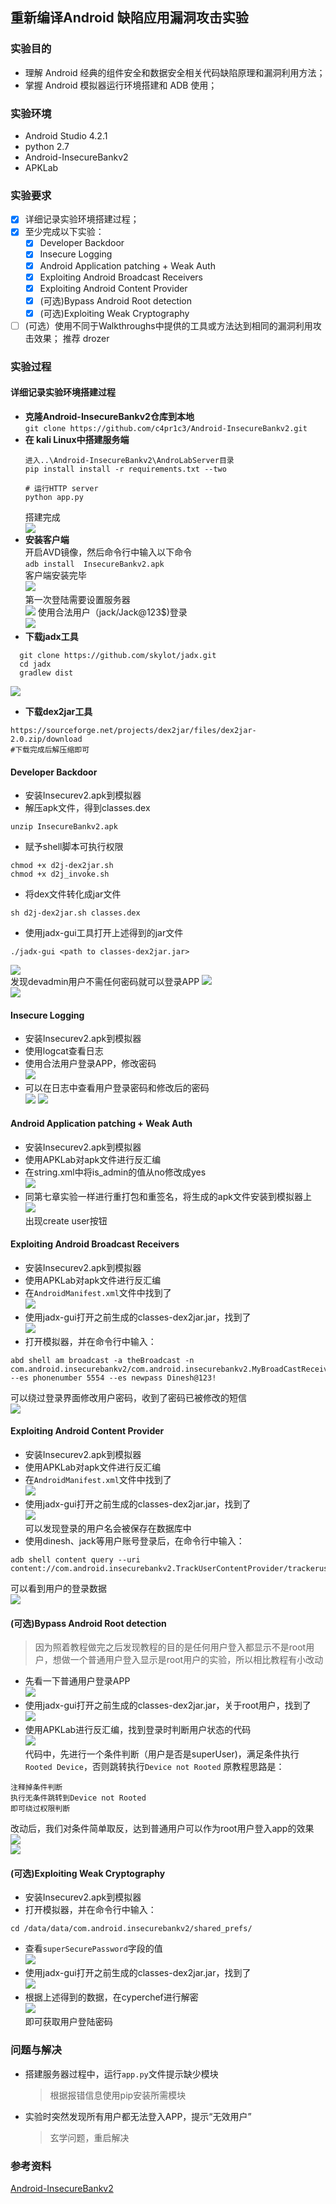 ## 重新编译Android 缺陷应用漏洞攻击实验  
### 实验目的  
* 理解 Android 经典的组件安全和数据安全相关代码缺陷原理和漏洞利用方法；
* 掌握 Android 模拟器运行环境搭建和 ADB 使用；  
### 实验环境  
* Android Studio 4.2.1  
* python 2.7  
* Android-InsecureBankv2  
* APKLab    
### 实验要求  
- [x] 详细记录实验环境搭建过程；
- [x] 至少完成以下实验：
    - [x] Developer Backdoor
    - [x] Insecure Logging
    - [x] Android Application patching + Weak Auth
    - [x] Exploiting Android Broadcast Receivers
    - [x] Exploiting Android Content Provider  
    - [x] (可选)Bypass Android Root detection 
    - [x] (可选)Exploiting Weak Cryptography  
- [ ] (可选）使用不同于Walkthroughs中提供的工具或方法达到相同的漏洞利用攻击效果；
推荐 drozer  
### 实验过程  
#### 详细记录实验环境搭建过程  
* **克隆Android-InsecureBankv2仓库到本地**  
    ```git clone https://github.com/c4pr1c3/Android-InsecureBankv2.git```  
* **在 kali Linux中搭建服务端**  
    ```
    进入..\Android-InsecureBankv2\AndroLabServer目录  
    pip install install -r requirements.txt --two
      
    # 运行HTTP server
    python app.py  
    ```  
    搭建完成  
    ![](img08/开启服务器.PNG)  
* **安装客户端**  
    开启AVD镜像，然后命令行中输入以下命令  
    ```adb install  InsecureBankv2.apk```    
    客户端安装完毕  
    ![](img08/开启客户端.PNG)  
    第一次登陆需要设置服务器  
    ![](img08/设置服务器IP.PNG)
    使用合法用户（jack/Jack@123$)登录  
    ![](img08/成功登录.PNG)  
* **下载jadx工具**  
```  
  git clone https://github.com/skylot/jadx.git
  cd jadx
  gradlew dist  
```  
![](img08/成功构建gui.PNG)  
* **下载dex2jar工具**  
```  
https://sourceforge.net/projects/dex2jar/files/dex2jar-2.0.zip/download  
#下载完成后解压缩即可  
```  
#### Developer Backdoor  
* 安装Insecurev2.apk到模拟器    
* 解压apk文件，得到classes.dex  
```  
unzip InsecureBankv2.apk  
```  
* 赋予shell脚本可执行权限  
```  
chmod +x d2j-dex2jar.sh
chmod +x d2j_invoke.sh  
```  
* 将dex文件转化成jar文件  
```  
sh d2j-dex2jar.sh classes.dex  
```  
* 使用jadx-gui工具打开上述得到的jar文件  
```   
./jadx-gui <path to classes-dex2jar.jar>
```  
![](img08/devadmin1.PNG)   
发现devadmin用户不需任何密码就可以登录APP
![](img08/devadmin2.PNG)  
![](img08/devadmin3.PNG)    
#### Insecure Logging  
* 安装Insecurev2.apk到模拟器  
* 使用logcat查看日志  
* 使用合法用户登录APP，修改密码  
![](img08/变换密码短信.PNG)  
* 可以在日志中查看用户登录密码和修改后的密码  
![](img08/查看登录日志.PNG)
![](img08/查看修改密码日志.PNG)
#### Android Application patching + Weak Auth  
* 安装Insecurev2.apk到模拟器  
* 使用APKLab对apk文件进行反汇编  
* 在string.xml中将is_admin的值从no修改成yes  
![](img08/is_admin.PNG)  
* 同第七章实验一样进行重打包和重签名，将生成的apk文件安装到模拟器上  
![](img08/create-user.PNG)  
出现create user按钮   
#### Exploiting Android Broadcast Receivers  
* 安装Insecurev2.apk到模拟器  
* 使用APKLab对apk文件进行反汇编  
* 在```AndroidManifest.xml```文件中找到了  
![](img08/broadcast1.PNG)   
* 使用jadx-gui打开之前生成的classes-dex2jar.jar，找到了   
![](img08/broadcast.PNG)  
* 打开模拟器，并在命令行中输入：  
```  
abd shell am broadcast -a theBroadcast -n com.android.insecurebankv2/com.android.insecurebankv2.MyBroadCastReceiver --es phonenumber 5554 --es newpass Dinesh@123!  
```
可以绕过登录界面修改用户密码，收到了密码已被修改的短信  
![](img08/成功修改密码.PNG)
#### Exploiting Android Content Provider  
* 安装Insecurev2.apk到模拟器  
* 使用APKLab对apk文件进行反汇编  
* 在```AndroidManifest.xml```文件中找到了  
![](img08/tracker1.PNG)  
* 使用jadx-gui打开之前生成的classes-dex2jar.jar，找到了  
![](img08/tracker.PNG)  
可以发现登录的用户名会被保存在数据库中  
* 使用dinesh、jack等用户账号登录后，在命令行中输入：  
```  
adb shell content query --uri content://com.android.insecurebankv2.TrackUserContentProvider/trackerusers  
```  
可以看到用户的登录数据  
![](img08/用户登陆数据.PNG)  
#### (可选)Bypass Android Root detection  
>因为照着教程做完之后发现教程的目的是任何用户登入都显示不是root用户，想做一个普通用户登入显示是root用户的实验，所以相比教程有小改动  
* 先看一下普通用户登录APP  
![](img08/deviceNOTroot.PNG)  
* 使用jadx-gui打开之前生成的classes-dex2jar.jar，关于root用户，找到了   
![](img08/showRootStatus.PNG)  
* 使用APKLab进行反汇编，找到登录时判断用户状态的代码  
![](img08/showRootStatus1.PNG)  
代码中，先进行一个条件判断（用户是否是superUser)，满足条件执行```Rooted Device```，否则跳转执行```Device not Rooted```
原教程思路是：
```  
注释掉条件判断  
执行无条件跳转到Device not Rooted  
即可绕过权限判断  
```  
改动后，我们对条件简单取反，达到普通用户可以作为root用户登入app的效果  
![](img08/showRootStatus2.PNG)  
![](img08/root.PNG)
#### (可选)Exploiting Weak Cryptography 
* 安装Insecurev2.apk到模拟器  
* 打开模拟器，并在命令行中输入： 
```  
cd /data/data/com.android.insecurebankv2/shared_prefs/  
```  
* 查看```superSecurePassword```字段的值  
![](img08/存储密钥.PNG)
* 使用jadx-gui打开之前生成的classes-dex2jar.jar，找到了   
![](img08/super-key.PNG)  
* 根据上述得到的数据，在cyperchef进行解密  
![](img08/解密完成.PNG)  
即可获取用户登陆密码 
### 问题与解决  
* 搭建服务器过程中，运行```app.py```文件提示缺少模块  
    >根据报错信息使用pip安装所需模块  
* 实验时突然发现所有用户都无法登入APP，提示“无效用户”  
    >玄学问题，重启解决  
### 参考资料  
[Android-InsecureBankv2](https://github.com/c4pr1c3/Android-InsecureBankv2/tree/master/AndroLabServer)  


